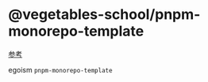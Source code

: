 # @vegetables-school/pnpm-monorepo-template

[参考](https://pnpm.io/using-changesets)

egoism `pnpm-monorepo-template`
